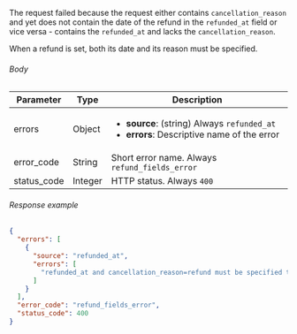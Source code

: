 <!--- RefundDateNull.md --->

The request failed because the request either contains `cancellation_reason` and yet does not contain the date of the refund in the `refunded_at` field or vice versa - contains the `refunded_at` and lacks the `cancellation_reason`.

When a refund is set, both its date and its reason must be specified. 

###### Body

| Parameter   | Type    | Description                                                  |
| ----------- | ------- | ------------------------------------------------------------ |
| errors      | Object  | <ul><li> **source**: (string) Always `refunded_at`</li><li> **errors**: Descriptive name of the error</li></ul> |
| error_code  | String  | Short error name. Always `refund_fields_error`               |
| status_code | Integer | HTTP status. Always `400`                                    |

###### Response example

```json
{
  "errors": [
    {
      "source": "refunded_at",
      "errors": [
        "refunded_at and cancellation_reason=refund must be specified together."
      ]
    }
  ],
  "error_code": "refund_fields_error",
  "status_code": 400
}
```

 
